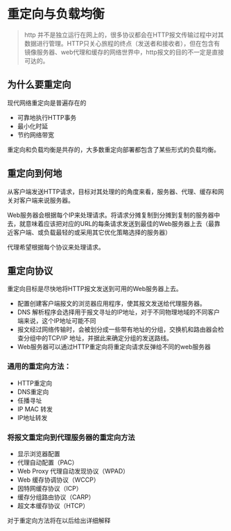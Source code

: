 # 重定向与负载均衡

> http 并不是独立运行在网上的，很多协议都会在HTTP报文传输过程中对其数据进行管理。HTTP只关心旅程的终点（发送者和接收者），但在包含有镜像服务器、web代理和缓存的网络世界中，http报文的目的不一定是直接可达的。



## 为什么要重定向

现代网络重定向是普遍存在的

- 可靠地执行HTTP事务
- 最小化时延
- 节约网络带宽

重定向和负载均衡是共存的，大多数重定向部署都包含了某些形式的负载均衡。



## 重定向到何地

从客户端发送HTTP请求，目标对其处理的的角度来看，服务器、代理、缓存和网关对客户端来说服务器。

Web服务器会根据每个IP来处理请求。将请求分摊复制到分摊到复制的服务器中去，就意味着应该把对应的URL的每条请求发送到最佳的Web服务器上去（最靠近客户端、或负载最轻的或采用其它优化策略选择的服务器）

代理希望根据每个协议来处理请求。



## 重定向协议

重定向目标是尽快地将HTTP报文发送到可用的Web服务器上去。

- 配置创建客户端报文的浏览器应用程序，使其报文发送给代理服务器。
- DNS 解析程序会选择用于报文寻址的IP地址，对于不同物理地域的不同客户端来说，这个IP地址可能不同
- 报文经过网络传输时，会被划分成一些带有地址的分组，交换机和路由器会检查分组中的TCP/IP 地址，并据此来确定分组的发送路线。
- Web服务器可以通过HTTP重定向将重定向请求反弹给不同的web服务器

### 通用的重定向方法：

- HTTP重定向
- DNS重定向
- 任播寻址
- IP MAC 转发
- IP地址转发

### 将报文重定向到代理服务器的重定向方法

- 显示浏览器配置
- 代理自动配置（PAC）
- Web Proxy 代理自动发现协议（WPAD）
- Web 缓存协调协议（WCCP）
- 因特网缓存协议（ICP）
- 缓存分组路由协议（CARP）
- 超文本缓存协议（HTCP）



对于重定向方法将在以后给出详细解释



